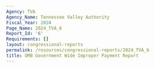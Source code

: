 ```yaml
---
Agency: TVA
Agency_Name: Tennessee Valley Authority
Fiscal_Year: 2024
Page_Name: 2024_TVA_6
Report_Id: '6'
Requirements: []
layout: congressional-reports
permalink: /resources/congressional-reports/2024_TVA_6
title: OMB Government Wide Improper Payment Report
---
```

